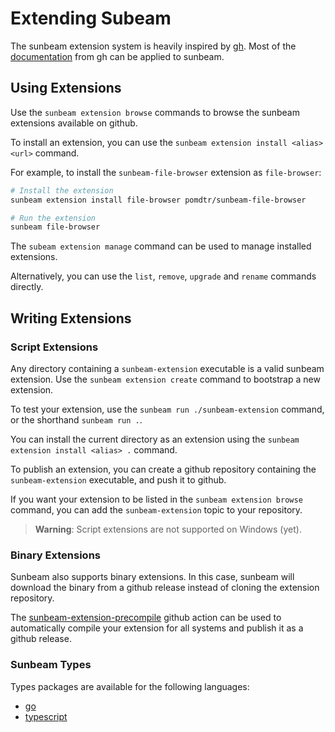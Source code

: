 # Extending Subeam

The sunbeam extension system is heavily inspired by [gh](https://cli.github.com). Most of the [documentation](https://docs.github.com/en/github-cli/github-cli/creating-github-cli-extensions) from gh can be applied to sunbeam.

## Using Extensions

Use the `sunbeam extension browse` commands to browse the sunbeam extensions available on github.

To install an extension, you can use the `sunbeam extension install <alias> <url>` command.

For example, to install the `sunbeam-file-browser` extension as `file-browser`:

```bash
# Install the extension
sunbeam extension install file-browser pomdtr/sunbeam-file-browser

# Run the extension
sunbeam file-browser
```

The `subeam extension manage` command can be used to manage installed extensions.

Alternatively, you can use the `list`, `remove`, `upgrade` and `rename` commands directly.

## Writing Extensions

### Script Extensions

Any directory containing a `sunbeam-extension` executable is a valid sunbeam extension.
Use the `sunbeam extension create` command to bootstrap a new extension.

To test your extension, use the `sunbeam run ./sunbeam-extension` command, or the shorthand `sunbeam run .`.

You can install the current directory as an extension using the `sunbeam extension install <alias> .` command.

To publish an extension, you can create a github repository containing the `sunbeam-extension` executable, and push it to github.

If you want your extension to be listed in the `sunbeam extension browse` command, you can add the `sunbeam-extension` topic to your repository.

> **Warning**: Script extensions are not supported on Windows (yet).

### Binary Extensions

Sunbeam also supports binary extensions.
In this case, sunbeam will download the binary from a github release instead of cloning the extension repository.

The [sunbeam-extension-precompile](https://github.com/pomdtr/sunbeam-extension-precompile) github action can be used to automatically compile your extension for all systems and publish it as a github release.

### Sunbeam Types

Types packages are available for the following languages:

- [go](https://pkg.go.dev/github.com/pomdtr/sunbeam/types)
- [typescript](https://www.npmjs.com/package/sunbeam-types)
